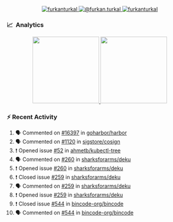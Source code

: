 <p align="center">
  <a href="https://linkedin.com/in/furkanturkal" target="blank">
    <img src="https://img.shields.io/badge/linkedin-%230077B5.svg?&style=for-the-badge&logo=linkedin&logoColor=white" alt="furkanturkal" />
  </a>
  <a href="https://medium.com/@furkan.turkal" target="blank">
    <img src="https://img.shields.io/badge/medium-%2312100E.svg?&style=for-the-badge&logo=medium&logoColor=white" alt="@furkan.turkal" />
  </a>
  <a href="https://twitter.com/furkanturkaI" target="blank">
    <img src="https://img.shields.io/badge/Twitter-1DA1F2?style=for-the-badge&logo=twitter&logoColor=white" alt="furkanturkaI" />
  </a>
</p>

### 📈 &nbsp;Analytics

<p align="center">
  <a href="https://coderstats.net/github/#Dentrax">
    <img height="180em" src="https://github-readme-stats-eight-theta.vercel.app/api?username=Dentrax&show_icons=true&theme=algolia&include_all_commits=true&count_private=true&line_height=26"/>
    <img height="180em" src="https://github-readme-stats-eight-theta.vercel.app/api/top-langs/?username=Dentrax&layout=compact&langs_count=8&theme=algolia&line_height=26"/>
  </a>
</p>

### :zap: Recent Activity

<!--START_SECTION:activity-->
1. 🗣 Commented on [#16397](https://github.com/goharbor/harbor/issues/16397) in [goharbor/harbor](https://github.com/goharbor/harbor)
2. 🗣 Commented on [#1120](https://github.com/sigstore/cosign/issues/1120) in [sigstore/cosign](https://github.com/sigstore/cosign)
3. ❗️ Opened issue [#52](https://github.com/ahmetb/kubectl-tree/issues/52) in [ahmetb/kubectl-tree](https://github.com/ahmetb/kubectl-tree)
4. 🗣 Commented on [#260](https://github.com/sharksforarms/deku/issues/260) in [sharksforarms/deku](https://github.com/sharksforarms/deku)
5. ❗️ Opened issue [#260](https://github.com/sharksforarms/deku/issues/260) in [sharksforarms/deku](https://github.com/sharksforarms/deku)
6. ❗️ Closed issue [#259](https://github.com/sharksforarms/deku/issues/259) in [sharksforarms/deku](https://github.com/sharksforarms/deku)
7. 🗣 Commented on [#259](https://github.com/sharksforarms/deku/issues/259) in [sharksforarms/deku](https://github.com/sharksforarms/deku)
8. ❗️ Opened issue [#259](https://github.com/sharksforarms/deku/issues/259) in [sharksforarms/deku](https://github.com/sharksforarms/deku)
9. ❗️ Closed issue [#544](https://github.com/bincode-org/bincode/issues/544) in [bincode-org/bincode](https://github.com/bincode-org/bincode)
10. 🗣 Commented on [#544](https://github.com/bincode-org/bincode/issues/544) in [bincode-org/bincode](https://github.com/bincode-org/bincode)
<!--END_SECTION:activity-->
